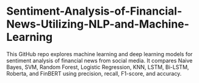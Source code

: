 # Sentiment-Analysis-of-Financial-News-Utilizing-NLP-and-Machine-Learning
This GitHub repo explores machine learning and deep learning models for sentiment analysis of financial news from social media. It compares Naive Bayes, SVM, Random Forest, Logistic Regression, KNN, LSTM, Bi-LSTM, Roberta, and FinBERT using precision, recall, F1-score, and accuracy.
